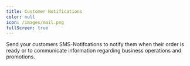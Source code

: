 ```yaml
---
title: Customer Notifications
color: null
icon: /images/mail.png
fullScreen: true
---
```

Send your customers SMS-Notifcations to notify them when their order is ready or to communicate information regarding business operations and promotions.